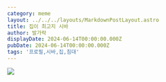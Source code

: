 ```yaml
---
category: meme
layout: ../../../layouts/MarkdownPostLayout.astro
title: 집이 최고지 시바
author: 발가락
displayDate: 2024-06-14T00:00:00.000Z
pubDate: 2024-06-14T00:00:00.000Z
tags: '프로필,시바,집,침대'
---
```


![](/media/shiba.webp)
